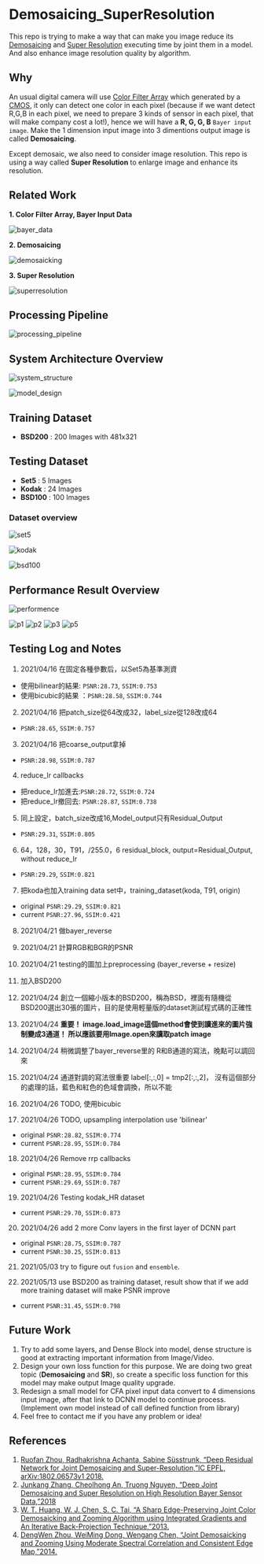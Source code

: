 # Demosaicing_SuperResolution


This repo is trying to make a way that can make you image reduce its [Demosaicing](https://en.wikipedia.org/wiki/Demosaicing) and [Super Resolution](https://en.wikipedia.org/wiki/Super-resolution_imaging) executing time by joint them in a model. And also enhance image resolution quality by algorithm.

## Why

An usual digital camera will use [Color Filter Array](https://en.wikipedia.org/wiki/Color_filter_array) which generated by a [CMOS](https://en.wikipedia.org/wiki/CMOS), it only can detect one color in each pixel (because if we want detect R,G,B in each pixel, we need to prepare 3 kinds of sensor in each pixel, that will make company cost a lot!), hence we will have a **R, G, G, B** ``Bayer input image``. Make the 1 dimension input image into 3 dimentions output image is called **Demosaicing**.


Except demosaic, we also need to consider image resolution. This repo is using a way called **Super Resolution** to enlarge image and enhance its resolution.


## Related Work

**1. Color Filter Array, Bayer Input Data**

![bayer_data](https://user-images.githubusercontent.com/44123278/127734437-6bdd0031-4b2f-4b82-8105-4fdcda890c37.png)

**2. Demosaicing**

![demosaicking](https://user-images.githubusercontent.com/44123278/127734451-b1ccabd3-d038-4d2c-9026-23994c463f48.png)


**3. Super Resolution**

![superresolution](https://user-images.githubusercontent.com/44123278/127734471-7ec3c5bf-3be1-4f58-9933-3420d965c8a0.png)


## Processing Pipeline

![processing_pipeline](https://user-images.githubusercontent.com/44123278/127734479-181bdfe8-fbfc-419f-882e-cce5c0e115f4.png)

## System Architecture Overview

![system_structure](https://user-images.githubusercontent.com/44123278/127734502-f58cbc40-0708-4405-bec3-f1c8f8a0f611.png)

![model_design](https://user-images.githubusercontent.com/44123278/127734509-0896c8e7-1509-492a-84ee-71415adc01a9.png)

## Training Dataset

   - **BSD200** : 200 Images with 481x321

## Testing Dataset

   - **Set5** : 5 Images
   - **Kodak** : 24 Images
   - **BSD100** : 100 Images

   ### Dataset overview
   ![set5](https://user-images.githubusercontent.com/44123278/127734697-a34eadf8-25a2-4596-99ee-804cf798bc72.png)
   
   ![kodak](https://user-images.githubusercontent.com/44123278/127734698-4a1febd9-0491-4fde-8157-946257c1acf9.png)
   
   ![bsd100](https://user-images.githubusercontent.com/44123278/127734700-0f886a98-aa5a-46a9-ad7c-4c3e89abc478.png)

## Performance Result Overview

![performence](https://user-images.githubusercontent.com/44123278/127734715-2b0e018f-c2c5-4954-a081-e5988907619c.png)

![p1](https://user-images.githubusercontent.com/44123278/127734725-2ddedfb2-eddd-47aa-a843-7c157935f77d.png)
![p2](https://user-images.githubusercontent.com/44123278/127734728-0ec137bd-0903-4983-bbf9-a88585a3e47b.png)
![p3](https://user-images.githubusercontent.com/44123278/127734731-9c8444cb-b18b-4b12-a75f-50a6eb1a6d70.png)
![p5](https://user-images.githubusercontent.com/44123278/127734732-e1bac7f8-302d-4a62-98c5-c49871df6763.png)


## Testing Log and Notes

01. 2021/04/16 在固定各種參數后，以Set5為基準測資
   -  使用bilinear的結果: ``PSNR:28.73``, ``SSIM:0.753``
   -  使用bicubic的結果 ：``PSNR:28.58``, ``SSIM:0.744``

02. 2021/04/16 把patch_size從64改成32，label_size從128改成64
   - ``PSNR:28.65``, ``SSIM:0.757``

03. 2021/04/16 把coarse_output拿掉
   - ``PSNR:28.98``, ``SSIM:0.787``

04. reduce_lr callbacks
   - 把reduce_lr加進去:``PSNR:28.72``, ``SSIM:0.724``
   - 把reduce_lr撤回去: ``PSNR:28.87``, ``SSIM:0.738``

05. 同上設定，batch_size改成16,Model_output只有Residual_Output
   - ``PSNR:29.31``, ``SSIM:0.805``

06. 64，128，30，T91，/255.0，6 residual_block, output=Residual_Output, without reduce_lr
   - ``PSNR:29.29``, ``SSIM:0.821``

07. 把koda也加入training data set中，training_dataset(koda, T91, origin)
   - original ``PSNR:29.29``, ``SSIM:0.821``
   - current  ``PSNR:27.96``, ``SSIM:0.421``

08. 2021/04/21 做bayer_reverse

09. 2021/04/21 計算RGB和BGR的PSNR

10. 2021/04/21 testing的圖加上preprocessing (bayer_reverse + resize)

11. 加入BSD200

12. 2021/04/24 創立一個縮小版本的BSD200，稱為BSD，裡面有隨機從BSD200選出30張的圖片，目的是使用輕量版的dataset測試程式碼的正確性

13. 2021/04/24 **重要！ image.load_image這個method會使到讀進來的圖片強制變成3通道！ 所以應該要用Image.open來讀取patch image**

14. 2021/04/24 稍微調整了bayer_reverse里的 R和B通道的寫法，晚點可以調回來

15. 2021/04/24 通道對調的寫法很重要 label[:,:,0] = tmp2[:,:,2]， 沒有這個部分的處理的話，藍色和紅色的色域會調換，所以不能

16. 2021/04/26 TODO, 使用bicubic

17. 2021/04/26 TODO, upsampling interpolation use 'bilinear'
   - original ``PSNR:28.82``, ``SSIM:0.774``
   - current  ``PSNR:28.95``, ``SSIM:0.784``

18. 2021/04/26 Remove rrp callbacks
   - original ``PSNR:28.95``, ``SSIM:0.784``
   - current  ``PSNR:29.69``, ``SSIM:0.787``

19. 2021/04/26 Testing kodak_HR dataset
   - current ``PSNR:29.70``, ``SSIM:0.873``

20. 2021/04/26 add 2 more Conv layers in the first layer of DCNN part
   - original ``PSNR:28.75``, ``SSIM:0.787``
   - current  ``PSNR:30.25``, ``SSIM:0.813``

21. 2021/05/03 try to figure out ``fusion`` and ``ensemble``.

22. 2021/05/13 use BSD200 as training dataset, result show that if we add more training dataset will make PSNR improve
   - current ``PSNR:31.45``, ``SSIM:0.798``

## Future Work

   1. Try to add some layers, and Dense Block into model, dense structure is good at extracting important information from Image/Video.
   2. Design your own loss function for this purpose. We are doing two great topic (**Demosaicing** and **SR**), so create a specific loss function for this model may make output Image quality upgrade.
   3. Redesign a small model for CFA pixel input data convert to 4 dimensions input image, after that link to DCNN model to continue process. (Implement own model instead of call defined function from library)
   4. Feel free to contact me if you have any problem or idea!

## References

   1. [Ruofan Zhou, Radhakrishna Achanta, Sabine Süsstrunk, “Deep Residual Network for Joint Demosaicing and
Super-Resolution,”IC EPFL, arXiv:1802.06573v1 2018.](https://asset-pdf.scinapse.io/prod/2788066301/2788066301.pdf)
   2. [Junkang Zhang, Cheolhong An, Truong Nguyen, “Deep Joint Demosaicing and Super Resolution on High
Resolution Bayer Sensor Data,”2018](https://ieeexplore.ieee.org/document/8646321)
   3. [W. T. Huang, W. J. Chen, S. C. Tai, “A Sharp Edge-Preserving Joint Color Demosaicking and Zooming
Algorithm using Integrated Gradients and An Iterative Back-Projection Technique,”2013.](https://dl.acm.org/doi/abs/10.1016/j.dsp.2013.12.007)
   4. [DengWen Zhou, WeiMing Dong, Wengang Chen, “Joint Demosaicking and Zooming Using Moderate Spectral
Correlation and Consistent Edge Map,”2014.](https://www.researchgate.net/publication/272295875_Joint_demosaicking_and_zooming_using_moderate_spectral_correlation_and_consistent_edge_map)
